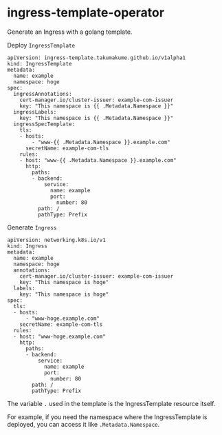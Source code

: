 # ingress-template-operator

Generate an Ingress with a golang template.

Deploy `IngressTemplate`
  ```
  apiVersion: ingress-template.takumakume.github.io/v1alpha1
  kind: IngressTemplate
  metadata:
    name: example
    namespace: hoge
  spec:
    ingressAnnotations:
      cert-manager.io/cluster-issuer: example-com-issuer
      key: "This namespace is {{ .Metadata.Namespace }}"
    ingressLabels:
      key: "This namespace is {{ .Metadata.Namespace }}"
    ingressSpecTemplate:
      tls:
      - hosts:
          - "www-{{ .Metadata.Namespace }}.example.com"
        secretName: example-com-tls
      rules:
      - host: "www-{{ .Metadata.Namespace }}.example.com"
        http:
          paths:
          - backend:
              service:
                name: example
                port:
                  number: 80
            path: /
            pathType: Prefix
  ```

Generate `Ingress`
  ```
  apiVersion: networking.k8s.io/v1
  kind: Ingress
  metadata:
    name: example
    namespace: hoge
    annotations:
      cert-manager.io/cluster-issuer: example-com-issuer
      key: "This namespace is hoge"
    labels:
      key: "This namespace is hoge"
  spec:
    tls:
    - hosts:
        - "www-hoge.example.com"
      secretName: example-com-tls
    rules:
    - host: "www-hoge.example.com"
      http:
        paths:
        - backend:
            service:
              name: example
              port:
                number: 80
          path: /
          pathType: Prefix
  ```

The variable `.` used in the template is the IngressTemplate resource itself.

For example, if you need the namespace where the IngressTemplate is deployed, you can access it like `.Metadata.Namespace`.
